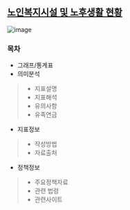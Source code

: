 ## [노인복지시설 및 노후생활 현황](http://www.index.go.kr/potal/main/EachDtlPageDetail.do?idx_cd=2767&param=015)
![image](https://user-images.githubusercontent.com/100757595/171081109-68924d72-4cb1-4d7b-9fcf-30147817e85b.png)
### 목차
* 그래프/통계표
* 의미분석
>* 지표설명
>* 지표해석
>* 유의사항
>* 유족연금
* 지표정보
>* 작성방법
>* 자료출처
* 정책정보
>* 주요정책자료
>* 관련 법령
>* 관련사이트
